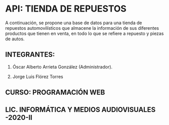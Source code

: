 # API: TIENDA DE REPUESTOS
A continuación, se propone una base de datos para una tienda de repuestos automovilísticos que almacene la información de sus diferentes productos que tienen en venta, en todo lo que se refiere a repuesto y piezas de autos. 

## INTEGRANTES:

1. Óscar Alberto Arrieta González (Administrador).

2. Jorge Luis Flórez Torres 

## CURSO: PROGRAMACIÓN WEB

## LIC. INFORMÁTICA Y MEDIOS AUDIOVISUALES -2020-II
